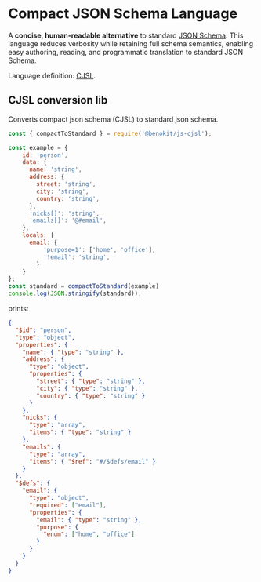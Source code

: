# Compact JSON Schema Language

A **concise, human-readable alternative** to standard [JSON Schema](https://json-schema.org/).
This language reduces verbosity while retaining full schema semantics, enabling easy authoring, reading, and programmatic translation to standard JSON Schema.

Language definition: [CJSL](https://github.com/benokit/compact-json-schema-language).

## CJSL conversion lib

Converts compact json schema (CJSL) to standard json schema.

```js
const { compactToStandard } = require('@benokit/js-cjsl');

const example = {
    id: 'person',
    data: {
      name: 'string',
      address: {
        street: 'string',
        city: 'string',
        country: 'string',
      },
      'nicks[]': 'string',
      'emails[]': '@#email',
    },
    locals: {
      email: {
          'purpose=1': ['home', 'office'],
          '!email': 'string',
        }
    }
};
const standard = compactToStandard(example)
console.log(JSON.stringify(standard));
```

prints:

```json
{
  "$id": "person",
  "type": "object",
  "properties": {
    "name": { "type": "string" },
    "address": {
      "type": "object",
      "properties": {
        "street": { "type": "string" },
        "city": { "type": "string" },
        "country": { "type": "string" }
      }
    },
    "nicks": {
      "type": "array",
      "items": { "type": "string" }
    },
    "emails": {
      "type": "array",
      "items": { "$ref": "#/$defs/email" }
    }
  },
  "$defs": {
    "email": {
      "type": "object",
      "required": ["email"],
      "properties": {
        "email": { "type": "string" },
        "purpose": {
          "enum": ["home", "office"]
        }
      }
    }
  }
}
```
